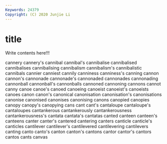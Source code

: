 ```yaml
---
Keywords: 24379
Copyright: (C) 2020 Junjie Li
---
```


# title

Write contents here!!!

cannery 
cannery's 
cannibal 
cannibal's 
cannibalise 
cannibalised 
cannibalises
cannibalising 
cannibalism 
cannibalism's 
cannibalistic 
cannibals 
cannier 
canniest 
cannily 
canniness 
canniness's
canning 
cannon 
cannon's 
cannonade 
cannonade's 
cannonaded 
cannonades 
cannonading 
cannonball 
cannonball's
cannonballs 
cannoned 
cannoning 
cannons 
cannot 
canny 
canoe 
canoe's 
canoed 
canoeing
canoeist 
canoeist's 
canoeists 
canoes 
canon 
canon's 
canonical 
canonisation 
canonisation's 
canonisations
canonise 
canonised 
canonises 
canonising 
canons 
canopied 
canopies 
canopy 
canopy's 
canopying
cans 
cant 
cant's 
cantaloupe 
cantaloupe's 
cantaloupes 
cantankerous 
cantankerously 
cantankerousness 
cantankerousness's
cantata 
cantata's 
cantatas 
canted 
canteen 
canteen's 
canteens 
canter 
canter's 
cantered
cantering 
canters 
canticle 
canticle's 
canticles 
cantilever 
cantilever's 
cantilevered 
cantilevering 
cantilevers
canting 
canto 
canto's 
canton 
canton's 
cantons 
cantor 
cantor's 
cantors 
cantos
cants 
canvas 

